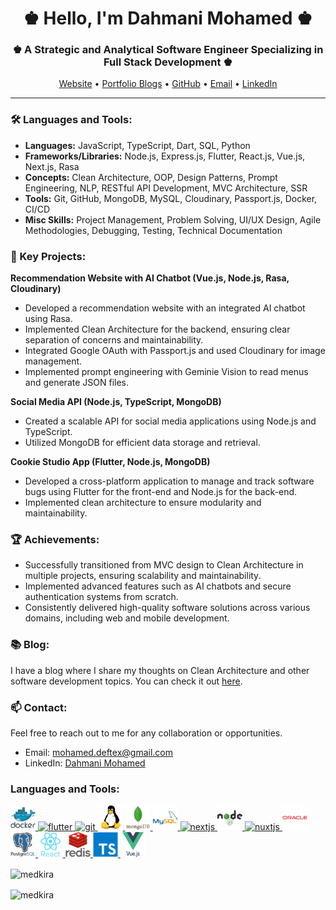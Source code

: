 <h1 align="center">♚ Hello, I'm Dahmani Mohamed ♚</h1>
<h3 align="center">♚ A Strategic and Analytical Software Engineer Specializing in Full Stack Development ♚</h3>


<p align="center">
  <a href="https://totaltechtn.com">Website</a> •
  <a href="https://dehmani-mohamed.vercel.app/blogs">Portfolio Blogs</a> •
  <a href="https://github.com/medkira">GitHub</a> •
  <a href="mailto:mohamed.deftex@gmail.com">Email</a> •
  <a href="https://www.linkedin.com/in/dahmani-mohamed/">LinkedIn</a>
</p>

---

### 🛠️ Languages and Tools:
- **Languages:** JavaScript, TypeScript, Dart, SQL, Python
- **Frameworks/Libraries:** Node.js, Express.js, Flutter, React.js, Vue.js, Next.js, Rasa
- **Concepts:** Clean Architecture, OOP, Design Patterns, Prompt Engineering, NLP, RESTful API Development, MVC Architecture, SSR
- **Tools:** Git, GitHub, MongoDB, MySQL, Cloudinary, Passport.js, Docker, CI/CD
- **Misc Skills:** Project Management, Problem Solving, UI/UX Design, Agile Methodologies, Debugging, Testing, Technical Documentation

### 🚀 Key Projects:
   **Recommendation Website with AI Chatbot (Vue.js, Node.js, Rasa, Cloudinary)**
   - Developed a recommendation website with an integrated AI chatbot using Rasa.
   - Implemented Clean Architecture for the backend, ensuring clear separation of concerns and maintainability.
   - Integrated Google OAuth with Passport.js and used Cloudinary for image management.
   - Implemented prompt engineering with Geminie Vision to read menus and generate JSON files.

   **Social Media API (Node.js, TypeScript, MongoDB)**
   - Created a scalable API for social media applications using Node.js and TypeScript.
   - Utilized MongoDB for efficient data storage and retrieval.
     
   **Cookie Studio App (Flutter, Node.js, MongoDB)**
   - Developed a cross-platform application to manage and track software bugs using Flutter for the front-end and Node.js for the back-end.
   - Implemented clean architecture to ensure modularity and maintainability.
 


### 🏆 Achievements:
- Successfully transitioned from MVC design to Clean Architecture in multiple projects, ensuring scalability and maintainability.
- Implemented advanced features such as AI chatbots and secure authentication systems from scratch.
- Consistently delivered high-quality software solutions across various domains, including web and mobile development.

### 📚 Blog:
I have a blog where I share my thoughts on Clean Architecture and other software development topics. You can check it out [here](https://dehmani-mohamed.vercel.app/blogs).

### 📫 Contact:
Feel free to reach out to me for any collaboration or opportunities.
- Email: mohamed.deftex@gmail.com
- LinkedIn: [Dahmani Mohamed](https://www.linkedin.com/in/dahmani-mohamed/)
<h3 align="left">Languages and Tools:</h3>
<p align="left"> <a href="https://www.docker.com/" target="_blank" rel="noreferrer"> <img src="https://raw.githubusercontent.com/devicons/devicon/master/icons/docker/docker-original-wordmark.svg" alt="docker" width="40" height="40"/> </a> <a href="https://flutter.dev" target="_blank" rel="noreferrer"> <img src="https://www.vectorlogo.zone/logos/flutterio/flutterio-icon.svg" alt="flutter" width="40" height="40"/> </a> <a href="https://git-scm.com/" target="_blank" rel="noreferrer"> <img src="https://www.vectorlogo.zone/logos/git-scm/git-scm-icon.svg" alt="git" width="40" height="40"/> </a> <a href="https://www.linux.org/" target="_blank" rel="noreferrer"> <img src="https://raw.githubusercontent.com/devicons/devicon/master/icons/linux/linux-original.svg" alt="linux" width="40" height="40"/> </a> <a href="https://www.mongodb.com/" target="_blank" rel="noreferrer"> <img src="https://raw.githubusercontent.com/devicons/devicon/master/icons/mongodb/mongodb-original-wordmark.svg" alt="mongodb" width="40" height="40"/> </a> <a href="https://www.mysql.com/" target="_blank" rel="noreferrer"> <img src="https://raw.githubusercontent.com/devicons/devicon/master/icons/mysql/mysql-original-wordmark.svg" alt="mysql" width="40" height="40"/> </a> <a href="https://nextjs.org/" target="_blank" rel="noreferrer"> <img src="https://cdn.worldvectorlogo.com/logos/nextjs-2.svg" alt="nextjs" width="40" height="40"/> </a> <a href="https://nodejs.org" target="_blank" rel="noreferrer"> <img src="https://raw.githubusercontent.com/devicons/devicon/master/icons/nodejs/nodejs-original-wordmark.svg" alt="nodejs" width="40" height="40"/> </a> <a href="https://nuxtjs.org/" target="_blank" rel="noreferrer"> <img src="https://www.vectorlogo.zone/logos/nuxtjs/nuxtjs-icon.svg" alt="nuxtjs" width="40" height="40"/> </a> <a href="https://www.oracle.com/" target="_blank" rel="noreferrer"> <img src="https://raw.githubusercontent.com/devicons/devicon/master/icons/oracle/oracle-original.svg" alt="oracle" width="40" height="40"/> </a> <a href="https://www.postgresql.org" target="_blank" rel="noreferrer"> <img src="https://raw.githubusercontent.com/devicons/devicon/master/icons/postgresql/postgresql-original-wordmark.svg" alt="postgresql" width="40" height="40"/> </a> <a href="https://reactjs.org/" target="_blank" rel="noreferrer"> <img src="https://raw.githubusercontent.com/devicons/devicon/master/icons/react/react-original-wordmark.svg" alt="react" width="40" height="40"/> </a> <a href="https://redis.io" target="_blank" rel="noreferrer"> <img src="https://raw.githubusercontent.com/devicons/devicon/master/icons/redis/redis-original-wordmark.svg" alt="redis" width="40" height="40"/> </a> <a href="https://www.typescriptlang.org/" target="_blank" rel="noreferrer"> <img src="https://raw.githubusercontent.com/devicons/devicon/master/icons/typescript/typescript-original.svg" alt="typescript" width="40" height="40"/> </a> <a href="https://vuejs.org/" target="_blank" rel="noreferrer"> <img src="https://raw.githubusercontent.com/devicons/devicon/master/icons/vuejs/vuejs-original-wordmark.svg" alt="vuejs" width="40" height="40"/> </a> </p>

<p><img align="center" src="https://github-readme-stats.vercel.app/api/top-langs?username=medkira&show_icons=true&locale=en&layout=compact" alt="medkira" /></p>

<p><img align="center" src="https://github-readme-streak-stats.herokuapp.com/?user=medkira&" alt="medkira" /></p>

